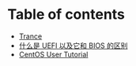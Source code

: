 # Table of contents

* [Trance](README.md)
* [什么是 UEFI 以及它和 BIOS 的区别](shen-me-shi-uefi-yi-ji-ta-he-bios-de-qu-bie.md)
* [CentOS User Tutorial](https://trance.gitbook.io/centos-guide/)


